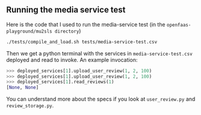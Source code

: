 ## Running the media service test

Here is the code that I used to run the media-service test (in the `openfaas-playground/mu2sls directory`)

```sh
./tests/compile_and_load.sh tests/media-service-test.csv
```

Then we get a python terminal with the services in `media-service-test.csv` deployed and read to invoke.
An example invocation:

```python
>>> deployed_services[1].upload_user_review(1, 2, 100)
>>> deployed_services[1].upload_user_review(1, 2, 100)
>>> deployed_services[1].read_reviews(1)
[None, None]
```

You can understand more about the specs if you look at `user_review.py` and `review_storage.py`.
